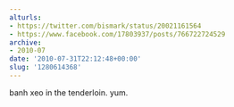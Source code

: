 ```yaml
---
alturls:
- https://twitter.com/bismark/status/20021161564
- https://www.facebook.com/17803937/posts/766722724529
archive:
- 2010-07
date: '2010-07-31T22:12:48+00:00'
slug: '1280614368'
---
```


banh xeo in the tenderloin. yum.


